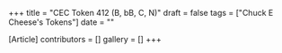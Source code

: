 +++
title = "CEC Token 412 (B, bB, C, N)"
draft = false
tags = ["Chuck E Cheese's Tokens"]
date = ""

[Article]
contributors = []
gallery = []
+++